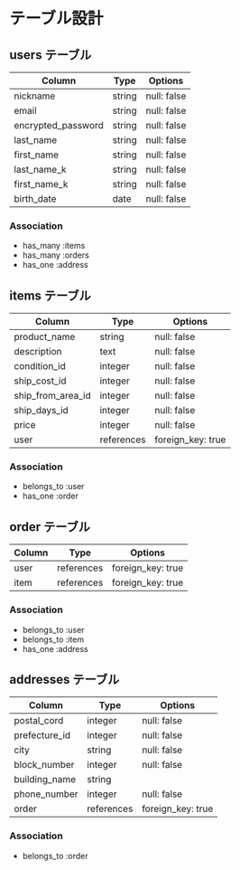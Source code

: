 # テーブル設計

## users テーブル

| Column             | Type   | Options               |
| ------------------ | ------ | --------------------- |
| nickname           | string | null: false           |
| email              | string | null: false           |
| encrypted_password | string | null: false           |
| last_name          | string | null: false           |
| first_name         | string | null: false           |
| last_name_k        | string | null: false           |
| first_name_k       | string | null: false           |
| birth_date         | date   | null: false           |

### Association

- has_many :items
- has_many :orders
- has_one :address

## items テーブル

| Column            | Type       | Options           |
| ----------------- | ---------- | ----------------- |
| product_name      | string     | null: false       |
| description       | text       | null: false       |
| condition_id      | integer    | null: false       |
| ship_cost_id      | integer    | null: false       |
| ship_from_area_id | integer    | null: false       |
| ship_days_id      | integer    | null: false       |
| price             | integer    | null: false       |
| user              | references | foreign_key: true |

### Association

- belongs_to :user
- has_one :order

## order テーブル

| Column        | Type       | Options           |
| ------------- | ---------- | ----------------- |
| user          | references | foreign_key: true |
| item          | references | foreign_key: true |

### Association

- belongs_to :user
- belongs_to :item
- has_one :address

## addresses テーブル

| Column        | Type       | Options           |
| ------------- | ---------- | ----------------- |
| postal_cord   | integer    | null: false       |
| prefecture_id | integer    | null: false       |
| city          | string     | null: false       |
| block_number  | integer    | null: false       |
| building_name | string     |                   |
| phone_number  | integer    | null: false       |
| order         | references | foreign_key: true |


### Association

- belongs_to :order
